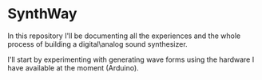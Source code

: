 # SynthWay

In this repository I'll be documenting all the experiences and the whole process of building a digital\analog sound synthesizer.

I'll start by experimenting with generating wave forms using the hardware I have available at the moment (Arduino).

